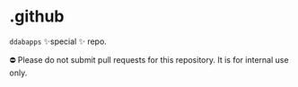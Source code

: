 # .github

`ddabapps` ✨special ✨ repo.

⛔ Please do not submit pull requests for this repository. It is for internal use only.

